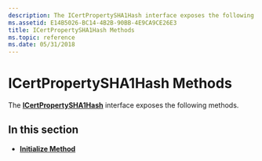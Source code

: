 ```yaml
---
description: The ICertPropertySHA1Hash interface exposes the following methods.
ms.assetid: E14B5026-BC14-4B2B-90BB-4E9CA9CE26E3
title: ICertPropertySHA1Hash Methods
ms.topic: reference
ms.date: 05/31/2018
---
```


# ICertPropertySHA1Hash Methods

The [**ICertPropertySHA1Hash**](/windows/desktop/api/CertEnroll/nn-certenroll-icertpropertysha1hash) interface exposes the following methods.

## In this section

-   [**Initialize Method**](/windows/desktop/api/CertEnroll/nf-certenroll-icertpropertysha1hash-initialize)

 

 



